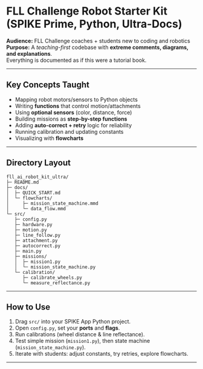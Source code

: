 # FLL Challenge Robot Starter Kit (SPIKE Prime, Python, Ultra-Docs)
**Audience:** FLL Challenge coaches + students new to coding and robotics  
**Purpose:** A *teaching-first* codebase with **extreme comments, diagrams, and explanations**.  
Everything is documented as if this were a tutorial book.

---
## Key Concepts Taught
- Mapping robot motors/sensors to Python objects
- Writing **functions** that control motion/attachments
- Using **optional sensors** (color, distance, force)
- Building missions as **step-by-step functions**
- Adding **auto-correct + retry** logic for reliability
- Running calibration and updating constants
- Visualizing with **flowcharts**

---
## Directory Layout
```
fll_ai_robot_kit_ultra/
├─ README.md
├─ docs/
│  ├─ QUICK_START.md
│  └─ flowcharts/
│     ├─ mission_state_machine.mmd
│     └─ data_flow.mmd
└─ src/
   ├─ config.py
   ├─ hardware.py
   ├─ motion.py
   ├─ line_follow.py
   ├─ attachment.py
   ├─ autocorrect.py
   ├─ main.py
   ├─ missions/
   │  ├─ mission1.py
   │  └─ mission_state_machine.py
   └─ calibration/
      ├─ calibrate_wheels.py
      └─ measure_reflectance.py
```
---
## How to Use
1. Drag `src/` into your SPIKE App Python project.
2. Open `config.py`, set your **ports** and **flags**.
3. Run calibrations (wheel distance & line reflectance).
4. Test simple mission (`mission1.py`), then state machine (`mission_state_machine.py`).
5. Iterate with students: adjust constants, try retries, explore flowcharts.

---
